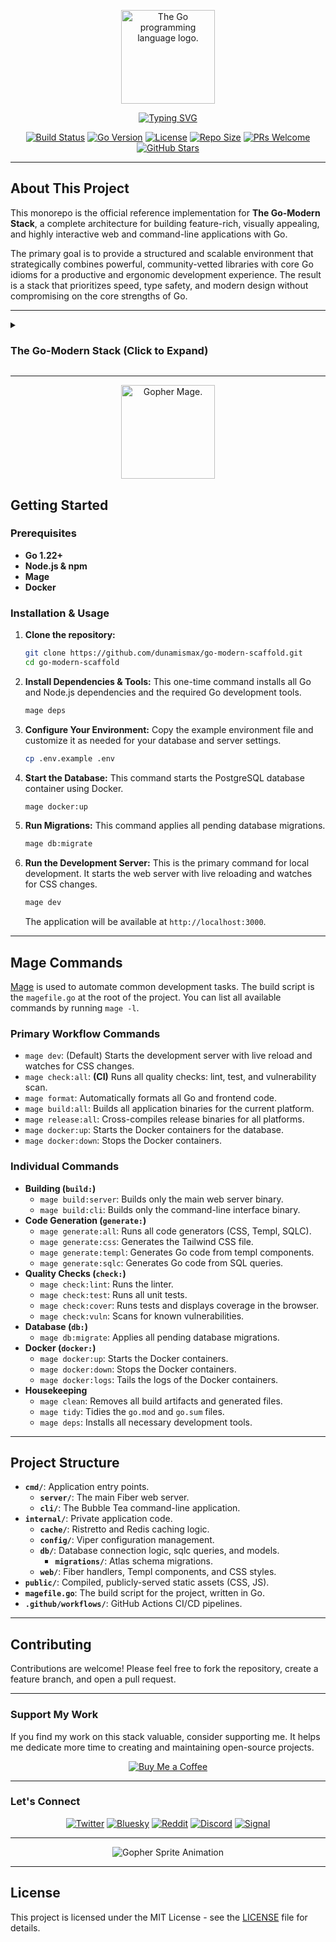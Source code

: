 <p align="center">
  <img src="https://upload.wikimedia.org/wikipedia/commons/thumb/0/05/Go_Logo_Blue.svg/1920px-Go_Logo_Blue.svg.png" alt="The Go programming language logo." width="150"/>
</p>

<p align="center">
  <a href="https://github.com/dunamismax/go-modern-scaffold">
    <img src="https://readme-typing-svg.demolab.com/?font=Fira+Code&size=24&pause=1000&color=00ADD8&center=true&vCenter=true&width=800&lines=The+Go-Modern+Stack;Official+Reference+Implementation;Go+%2B+Fiber+%2B+HTMX+%2B+Tailwind+CSS;Templ%2C+sqlc%2C+and+Mage;Interactive%2C+Performant%2C+and+Beautiful." alt="Typing SVG" />
  </a>
</p>

<p align="center">
  <a href="https://github.com/dunamismax/go-modern-scaffold/actions/workflows/ci.yml"><img src="https://github.com/dunamismax/go-modern-scaffold/actions/workflows/ci.yml/badge.svg" alt="Build Status"></a>
  <a href="https://go.dev/"><img src="https://img.shields.io/badge/Go-1.22+-00ADD8.svg" alt="Go Version"></a>
  <a href="https://img.shields.io/github/license/dunamismax/go-modern-scaffold"><img src="https://img.shields.io/github/license/dunamismax/go-modern-scaffold" alt="License"></a>
  <a href="https://img.shields.io/github/repo-size/dunamismax/go-modern-scaffold"><img src="https://img.shields.io/github/repo-size/dunamismax/go-modern-scaffold" alt="Repo Size"></a>
  <a href="https://github.com/dunamismax/go-modern-scaffold/pulls"><img src="https://img.shields.io/badge/PRs-welcome-brightgreen.svg" alt="PRs Welcome"></a>
  <a href="https://github.com/dunamismax/go-modern-scaffold/stargazers"><img src="https://img.shields.io/github/stars/dunamismax/go-modern-scaffold" alt="GitHub Stars"></a>
</p>

---

## About This Project

This monorepo is the official reference implementation for **The Go-Modern Stack**, a complete architecture for building feature-rich, visually appealing, and highly interactive web and command-line applications with Go.

The primary goal is to provide a structured and scalable environment that strategically combines powerful, community-vetted libraries with core Go idioms for a productive and ergonomic development experience. The result is a stack that prioritizes speed, type safety, and modern design without compromising on the core strengths of Go.

---

<details>
<summary><h3>The Go-Modern Stack (Click to Expand)</h3></summary>

---

This stack is architected for developers aiming to build feature-rich, visually appealing, and highly interactive web and command-line applications with Go. It strategically combines powerful, community-vetted libraries with core Go idioms for a productive and ergonomic development experience. The result is a stack that prioritizes speed, type safety, and modern design without compromising on the core strengths of Go.

---

### **Frontend: Rich, Interactive & Beautifully Styled**

This frontend architecture is designed for building modern, animated user experiences with maximum velocity. It combines a Go-native templating engine with a complete ecosystem for styling, component-building, and interactivity, enabling the rapid development of dynamic and polished interfaces.

- [**Templ**](https://templ.guide/)
    - **Role:** Type-Safe, Component-Based HTML Templating.
    - **Description:** A modern templating language that generates Go code from your components, providing compile-time type safety for your HTML. It allows you to build encapsulated, reusable UI elements with pure Go logic, eliminating runtime errors common in string-based templates.
- [**Tailwind CSS**](https://tailwindcss.com/docs/installation)
    - **Role:** Utility-First CSS Framework.
    - **Description:** Enables incredibly fast UI development by providing low-level utility classes that can be composed to build any design directly within your HTML. This removes the need for writing custom CSS and ensures a consistent, scalable styling system.
- [**DaisyUI**](https://daisyui.com/)
    - **Role:** Component Library for Tailwind CSS.
    - **Description:** A plugin for Tailwind CSS that provides a rich set of pre-built, themeable components like buttons, cards, and modals. It drastically speeds up development by allowing you to use simple class names (e.g., `btn-primary`) instead of long strings of utilities.
- [**HTMX**](https://htmx.org/docs/)
    - **Role:** HTML-driven Interactivity.
    - **Description:** Adds dynamic, AJAX-powered interactivity to your application with simple HTML attributes. It allows server-side rendered applications to feel as responsive as a single-page app (SPA) without writing complex JavaScript.
- [**Hyperscript**](https://hyperscript.org/)
    - **Role:** Expressive, Event-Driven Scripting.
    - **Description:** A scripting language designed for modern web development that lives directly in your HTML. It uses an intuitive, English-like syntax to handle user events and DOM manipulations, making it a natural companion to HTMX for client-side interactivity.
- [**HTMX CSS Transitions**](https://htmx.org/examples/animation/)
    - **Role:** Native, Lightweight Animations.
    - **Description:** Leverage HTMX's built-in support for CSS transitions to create smooth animations between page states. By default, HTMX adds classes during its lifecycle, allowing you to easily apply fades, slides, and other effects with pure CSS.
- [**Animate.css**](https://animate.style/)
    - **Role:** Drop-in CSS Animation Library.
    - **Description:** A library of ready-to-use, cross-browser CSS animations. It provides an extensive collection of effects that can be easily triggered by Hyperscript or HTMX events to add polish and visual feedback to your interface.

---

### **Backend: Ergonomic, Performant & Well-Structured**

This backend is built for developer productivity and robust performance, leveraging a high-speed web framework and best-in-class libraries for logging, configuration, and validation.

- [**Fiber**](https://docs.gofiber.io/)
    - **Role:** High-Performance Web Framework.
    - **Description:** An Express.js-inspired web framework built on top of Fasthttp, Go's fastest HTTP engine. It is designed for high-performance and zero memory allocation, providing a developer-friendly API for building APIs and web services rapidly.
- [**slog**](https://pkg.go.dev/log/slog)
    - **Role:** Structured, Level-Based Logging.
    - **Description:** The official structured logging package in Go's standard library. It enables the creation of machine-readable, key-value pair logs with severity levels, which is essential for effective parsing, filtering, and analysis in modern observability platforms.
- [**Viper**](https://github.com/spf13/viper)
    - **Role:** Complete Configuration Management.
    - **Description:** A comprehensive configuration solution for Go applications. Viper can manage configuration from various sources—including YAML, JSON, and TOML files, environment variables, and remote key-value stores—unifying them into a single, accessible interface.
- [**Validator**](https://pkg.go.dev/github.com/go-playground/validator/v10)
    - **Role:** Struct-Tag Based Data Validation.
    - **Description:** The de-facto standard for data validation in Go. It enables declarative validation on struct fields using simple tags (e.g., `validate:"required,email"`), integrating seamlessly with frameworks like Fiber to ensure data integrity.

---

### **TUI (Terminal User Interface): Beautiful & Interactive Command-Line Apps**

For building polished and modern command-line applications, the [**Charm Bracelet**](https://charm.sh/) ecosystem provides a complete and elegant solution.

- [**Bubble Tea**](https://github.com/charmbracelet/bubbletea)
    - **Role:** Stateful TUI Framework.
    - **Description:** Brings The Elm Architecture (a functional, model-view-update pattern) to terminal applications, making it ideal for building complex, interactive, and stateful TUIs that are easy to reason about and maintain.
- [**Bubbles**](https://github.com/charmbracelet/bubbles)
    - **Role:** Reusable TUI Components.
    - **Description:** A library of common, ready-to-use TUI components—such as spinners, text inputs, and tables—that are designed to work with Bubble Tea, dramatically accelerating the development of sophisticated interfaces.
- [**Lipgloss**](https://github.com/charmbracelet/lipgloss)
    - **Role:** Declarative Terminal Styling.
    - **Description:** Offers a fluent, expressive API for styling terminal text. It makes it simple to define colors, layouts, borders, and margins, enabling you to design beautiful and readable TUIs with ease.

---

### **Database & Caching: Type-Safe, Performant & Scalable**

This data layer is optimized for performance and maintainability by pairing direct SQL control with generated, type-safe Go code and a modern, declarative schema migration tool.

- [**sqlc**](https://docs.sqlc.dev/)
    - **Role:** Type-Safe SQL Code Generation.
    - **Description:** Generates fully type-safe, idiomatic Go code from your SQL schema and queries. This allows you to write raw SQL for maximum control and performance while benefiting from compile-time safety, eliminating an entire class of runtime database errors.
- [**Atlas**](https://atlasgo.io/)
    - **Role:** Database Schema Migrations.
    - **Description:** A modern, language-agnostic tool for managing and migrating database schemas. Atlas can automatically generate migration plans by comparing the desired schema (defined in HCL, SQL, or ORM) to the database's current state, streamlining schema evolution with a declarative workflow.
- [**Ristretto**](https://github.com/dgraph-io/ristretto)
    - **Role:** High-Performance In-Process Cache.
    - **Description:** A fast, concurrent, and memory-bounded in-process cache from Dgraph. It is designed to achieve high hit ratios with low memory overhead, making it an excellent choice for performance-critical caching within a single application instance.
- [**go-redis**](https://redis.io/docs/clients/go/)
    - **Role:** Redis Client for Distributed Caching.
    - **Description:** The premier Go client for Redis, providing a high-performance interface for all Redis features. It is essential for implementing a distributed cache, which is critical for scaling applications that require shared state or session management.

---

### **Development Workflow: Automated, Rapid & High-Quality**

A modern toolchain using best-in-class tools to automate common tasks, ensure code quality, and maintain a fast and efficient developer feedback loop.

- [**Mage**](https://magefile.org/)
    - **Role:** Task Runner / Build System.
    - **Description:** An elegant, Make-like tool that allows you to define build tasks (like compiling, testing, or linting) as simple Go functions within a `magefile.go`. This provides a clean, cross-platform, and idiomatic way to automate your project's workflow.
- [**Air**](https://github.com/cosmtrek/air)
    - **Role:** Live Reloading for Development.
    - **Description:** A powerful command-line utility that watches for file changes in your project and automatically recompiles and restarts your application. Air provides a rapid, real-time feedback loop that is essential for productive web development.
- [**GolangCI-Lint**](https://golangci-lint.run/)
    - **Role:** Code Quality Linter Aggregator.
    - **Description:** A fast, configurable linter that runs many Go linters in parallel. It analyzes source code for stylistic issues, bugs, and complexities, enforcing code quality and consistency across the entire project.
- [**Prettier Tailwind CSS Plugin**](https://github.com/tailwindlabs/prettier-plugin-tailwindcss)
    - **Role:** Automatic Class Sorting.
    - **Description:** An official Prettier plugin that automatically sorts your Tailwind CSS classes in a consistent, logical order. This keeps your HTML clean and readable, significantly improving maintainability with zero manual effort.

---

### **Testing: Idiomatic & Dependency-Free**

This stack relies exclusively on Go's powerful, built-in testing framework to ensure code quality and correctness without external dependencies.

- [**Go `testing` Package**](https://pkg.go.dev/testing)
    - **Role:** Core Testing Framework.
    - **Description:** Go's standard library for writing unit, integration, and benchmark tests. Assertions are handled with simple `if` statements and `t.Errorf`, which keeps tests explicit, clear, and easy to maintain while avoiding third-party dependencies.

</details>

---

<p align="center">
  <img src="https://user-images.githubusercontent.com/3185864/32058716-5ee9b512-ba38-11e7-978a-287eb2a62743.png" alt="Gopher Mage." width="150"/>
</p>

## Getting Started

### Prerequisites

- **Go 1.22+**
- **Node.js & npm**
- **Mage**
- **Docker**

### Installation & Usage

1. **Clone the repository:**

   ```bash
   git clone https://github.com/dunamismax/go-modern-scaffold.git
   cd go-modern-scaffold
   ```

2. **Install Dependencies & Tools:**
   This one-time command installs all Go and Node.js dependencies and the required Go development tools.

   ```bash
   mage deps
   ```

3. **Configure Your Environment:**
   Copy the example environment file and customize it as needed for your database and server settings.

   ```bash
   cp .env.example .env
   ```

4. **Start the Database:**
   This command starts the PostgreSQL database container using Docker.

   ```bash
   mage docker:up
   ```

5. **Run Migrations:**
   This command applies all pending database migrations.

   ```bash
   mage db:migrate
   ```

6. **Run the Development Server:**
   This is the primary command for local development. It starts the web server with live reloading and watches for CSS changes.

   ```bash
   mage dev
   ```

   The application will be available at `http://localhost:3000`.

---

## Mage Commands

[Mage](https://magefile.org/) is used to automate common development tasks. The build script is the `magefile.go` at the root of the project. You can list all available commands by running `mage -l`.

### Primary Workflow Commands

- `mage dev`: (Default) Starts the development server with live reload and watches for CSS changes.
- `mage check:all`: **(CI)** Runs all quality checks: lint, test, and vulnerability scan.
- `mage format`: Automatically formats all Go and frontend code.
- `mage build:all`: Builds all application binaries for the current platform.
- `mage release:all`: Cross-compiles release binaries for all platforms.
- `mage docker:up`: Starts the Docker containers for the database.
- `mage docker:down`: Stops the Docker containers.

### Individual Commands

- **Building (`build:`)**
  - `mage build:server`: Builds only the main web server binary.
  - `mage build:cli`: Builds only the command-line interface binary.
- **Code Generation (`generate:`)**
  - `mage generate:all`: Runs all code generators (CSS, Templ, SQLC).
  - `mage generate:css`: Generates the Tailwind CSS file.
  - `mage generate:templ`: Generates Go code from templ components.
  - `mage generate:sqlc`: Generates Go code from SQL queries.
- **Quality Checks (`check:`)**
  - `mage check:lint`: Runs the linter.
  - `mage check:test`: Runs all unit tests.
  - `mage check:cover`: Runs tests and displays coverage in the browser.
  - `mage check:vuln`: Scans for known vulnerabilities.
- **Database (`db:`)**
  - `mage db:migrate`: Applies all pending database migrations.
- **Docker (`docker:`)**
  - `mage docker:up`: Starts the Docker containers.
  - `mage docker:down`: Stops the Docker containers.
  - `mage docker:logs`: Tails the logs of the Docker containers.
- **Housekeeping**
  - `mage clean`: Removes all build artifacts and generated files.
  - `mage tidy`: Tidies the `go.mod` and `go.sum` files.
  - `mage deps`: Installs all necessary development tools.

---

## Project Structure

- **`cmd/`**: Application entry points.
  - **`server/`**: The main Fiber web server.
  - **`cli/`**: The Bubble Tea command-line application.
- **`internal/`**: Private application code.
  - **`cache/`**: Ristretto and Redis caching logic.
  - **`config/`**: Viper configuration management.
  - **`db/`**: Database connection logic, sqlc queries, and models.
    - **`migrations/`**: Atlas schema migrations.
  - **`web/`**: Fiber handlers, Templ components, and CSS styles.
- **`public/`**: Compiled, publicly-served static assets (CSS, JS).
- **`magefile.go`**: The build script for the project, written in Go.
- **`.github/workflows/`**: GitHub Actions CI/CD pipelines.

---

## Contributing

Contributions are welcome! Please feel free to fork the repository, create a feature branch, and open a pull request.

---

### Support My Work

If you find my work on this stack valuable, consider supporting me. It helps me dedicate more time to creating and maintaining open-source projects.

<p align="center">
  <a href="https://coff.ee/dunamismax" target="_blank">
    <img src="https://raw.githubusercontent.com/egonelbre/gophers/master/.thumb/animation/buy-morning-coffee-3x.gif" alt="Buy Me a Coffee" />
  </a>
</p>

---

### Let's Connect

<p align="center">
  <a href="https://twitter.com/dunamismax" target="_blank"><img src="https://img.shields.io/badge/Twitter-%231DA1F2.svg?&style=for-the-badge&logo=twitter&logoColor=white" alt="Twitter"></a>
  <a href="https://bsky.app/profile/dunamismax.bsky.social" target="_blank"><img src="https://img.shields.io/badge/Bluesky-blue?style=for-the-badge&logo=bluesky&logoColor=white" alt="Bluesky"></a>
  <a href="https://reddit.com/user/dunamismax" target="_blank"><img src="https://img.shields.io/badge/Reddit-%23FF4500.svg?&style=for-the-badge&logo=reddit&logoColor=white" alt="Reddit"></a>
  <a href="https://discord.com/users/dunamismax" target="_blank"><img src="https://img.shields.io/badge/Discord-dunamismax-7289DA.svg?style=for-the-badge&logo=discord&logoColor=white" alt="Discord"></a>
  <a href="https://signal.me/#p/+dunamismax.66" target="_blank"><img src="https://img.shields.io/badge/Signal-dunamismax.66-3A76F0.svg?style=for-the-badge&logo=signal&logoColor=white" alt="Signal"></a>
</p>

---

<p align="center">
    <img src="https://raw.githubusercontent.com/egonelbre/gophers/refs/heads/master/.thumb/animation/2bit-sprite/demo.gif" alt="Gopher Sprite Animation" />
</p>

---

## License

This project is licensed under the MIT License - see the [LICENSE](LICENSE) file for details.